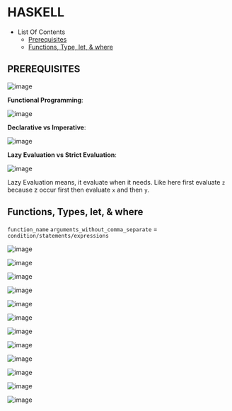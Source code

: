 # HASKELL

- List Of Contents
  - [Prerequisites](#PREREQUISITES)
  - [Functions, Type, let, & where](#functions-types-let--where)

## PREREQUISITES

![image](images/1.png)

**Functional Programming**:

![image](images/2.png)

**Declarative vs Imperative**:

![image](images/3.png)

**Lazy Evaluation vs Strict Evaluation**:

![image](images/4.png)

Lazy Evaluation means, it evaluate when it needs.
Like here first evaluate `z` because z occur first then evaluate `x` and then `y`.

## Functions, Types, let, & where

`function_name` `arguments_without_comma_separate` = `condition/statements/expressions`

![image](images/5.png)

![image](images/6.png)

![image](images/7.png)

![image](images/8.png)

![image](images/9.png)

![image](images/10.png)

![image](images/11.png)

![image](images/12.png)

![image](images/13.png)

![image](images/14.png)

![image](images/15.png)

![image](images/16.png)